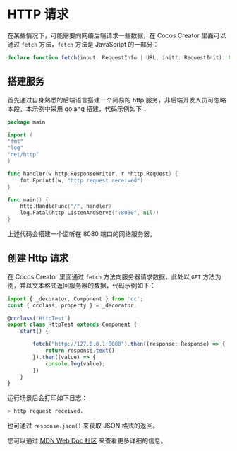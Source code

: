 # HTTP 请求

在某些情况下，可能需要向网络后端请求一些数据，在 Cocos Creator 里面可以通过 `fetch` 方法，`fetch` 方法是 JavaScript 的一部分：

```ts
declare function fetch(input: RequestInfo | URL, init?: RequestInit): Promise<Response>;
```

## 搭建服务

首先通过自身熟悉的后端语言搭建一个简易的 http 服务，非后端开发人员可忽略本段。本示例中采用 golang 搭建，代码示例如下：

```go
package main

import (
"fmt"
"log"
"net/http"
)

func handler(w http.ResponseWriter, r *http.Request) {
    fmt.Fprintf(w, "http request received")
}

func main() {
    http.HandleFunc("/", handler)
    log.Fatal(http.ListenAndServe(":8080", nil))
}
```

上述代码会搭建一个监听在 8080 端口的网络服务器。

## 创建 Http 请求

在 Cocos Creator 里面通过 `fetch` 方法向服务器请求数据，此处以 `GET` 方法为例，并以文本格式返回服务器的数据，代码示例如下：

```ts
import { _decorator, Component } from 'cc';
const { ccclass, property } = _decorator;

@ccclass('HttpTest')
export class HttpTest extends Component {
    start() {

        fetch("http://127.0.0.1:8080").then((response: Response) => {
            return response.text()
        }).then((value) => {
            console.log(value);
        })
    }
}
```

运行场景后会打印如下日志：

```bash
> http request received.
```

也可通过 `response.json()` 来获取 JSON 格式的返回。

您可以通过 [MDN Web Doc 社区](https://developer.mozilla.org/zh-CN/docs/Web/API/Fetch_API/Using_Fetch) 来查看更多详细的信息。
